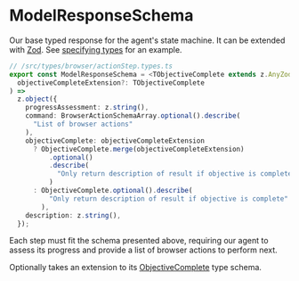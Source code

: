 # ModelResponseSchema

Our base typed response for the agent's state machine. It can be extended with [Zod](https://github.com/colinhacks/zod). See [specifying types](../create/types.html) for an example.

```ts
// /src/types/browser/actionStep.types.ts
export const ModelResponseSchema = <TObjectiveComplete extends z.AnyZodObject>(
  objectiveCompleteExtension?: TObjectiveComplete
) =>
  z.object({
    progressAssessment: z.string(),
    command: BrowserActionSchemaArray.optional().describe(
      "List of browser actions"
    ),
    objectiveComplete: objectiveCompleteExtension
      ? ObjectiveComplete.merge(objectiveCompleteExtension)
          .optional()
          .describe(
            "Only return description of result if objective is complete"
          )
      : ObjectiveComplete.optional().describe(
          "Only return description of result if objective is complete"
        ),
    description: z.string(),
  });
```

Each step must fit the schema presented above, requiring our agent to assess its progress and provide a list of browser actions to perform next.

Optionally takes an extension to its [ObjectiveComplete](./objectivecomplete.html) type schema.
